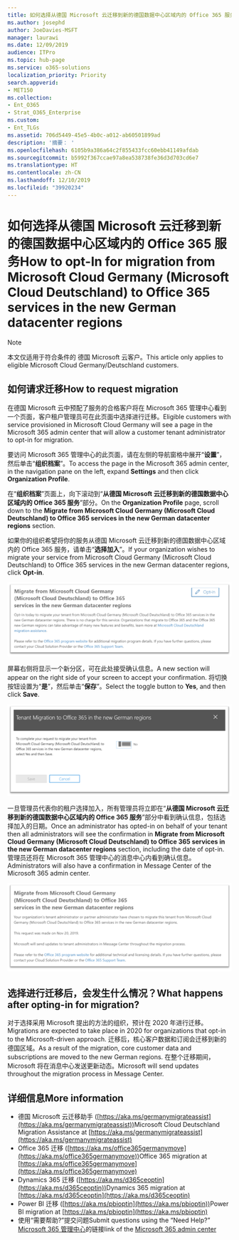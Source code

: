 ```yaml
---
title: 如何选择从德国 Microsoft 云迁移到新的德国数据中心区域内的 Office 365 服务
ms.author: josephd
author: JoeDavies-MSFT
manager: laurawi
ms.date: 12/09/2019
audience: ITPro
ms.topic: hub-page
ms.service: o365-solutions
localization_priority: Priority
search.appverid:
- MET150
ms.collection:
- Ent_O365
- Strat_O365_Enterprise
ms.custom:
- Ent_TLGs
ms.assetid: 706d5449-45e5-4b0c-a012-ab60501899ad
description: '摘要： '
ms.openlocfilehash: 6105b9a386a64c2f855433fcc60ebb41149afdab
ms.sourcegitcommit: b5992f367ccae97a8ea538738fe36d3d703cd6e7
ms.translationtype: HT
ms.contentlocale: zh-CN
ms.lasthandoff: 12/10/2019
ms.locfileid: "39920234"
---
```

# <a name="how-to-opt-in-for-migration-from-microsoft-cloud-germany-microsoft-cloud-deutschland-to-office-365-services-in-the-new-german-datacenter-regions"></a><span data-ttu-id="3c077-103">如何选择从德国 Microsoft 云迁移到新的德国数据中心区域内的 Office 365 服务</span><span class="sxs-lookup"><span data-stu-id="3c077-103">How to opt-In for migration from Microsoft Cloud Germany (Microsoft Cloud Deutschland) to Office 365 services in the new German datacenter regions</span></span>

>[!Note]
><span data-ttu-id="3c077-104">本文仅适用于符合条件的 德国 Microsoft 云客户。</span><span class="sxs-lookup"><span data-stu-id="3c077-104">This article only applies to eligible Microsoft Cloud Germany/Deutschland customers.</span></span>
>

## <a name="how-to-request-migration"></a><span data-ttu-id="3c077-105">如何请求迁移</span><span class="sxs-lookup"><span data-stu-id="3c077-105">How to request migration</span></span>

<span data-ttu-id="3c077-106">在德国 Microsoft 云中预配了服务的合格客户将在 Microsoft 365 管理中心看到一个页面，客户租户管理员可在此页面中选择进行迁移。</span><span class="sxs-lookup"><span data-stu-id="3c077-106">Eligible customers with service provisioned in Microsoft Cloud Germany will see a page in the Microsoft 365 admin center that will allow a customer tenant administrator to opt-in for migration.</span></span>

<span data-ttu-id="3c077-107">要访问 Microsoft 365 管理中心的此页面，请在左侧的导航窗格中展开“**设置**”，然后单击“**组织档案**”。</span><span class="sxs-lookup"><span data-stu-id="3c077-107">To access the page in the Microsoft 365 admin center, in the navigation pane on the left, expand **Settings** and then click **Organization Profile**.</span></span>

<span data-ttu-id="3c077-108">在“**组织档案**”页面上，向下滚动到“**从德国 Microsoft 云迁移到新的德国数据中心区域内的 Office 365 服务**”部分。</span><span class="sxs-lookup"><span data-stu-id="3c077-108">On the **Organization Profile** page, scroll down to the **Migrate from Microsoft Cloud Germany (Microsoft Cloud Deutschland) to Office 365 services in the new German datacenter regions** section.</span></span>

<span data-ttu-id="3c077-109">如果你的组织希望将你的服务从德国 Microsoft 云迁移到新的德国数据中心区域内的 Office 365 服务，请单击“**选择加入**”。</span><span class="sxs-lookup"><span data-stu-id="3c077-109">If your organization wishes to migrate your service from Microsoft Cloud Germany (Microsoft Cloud Deutschland) to Office 365 services in the new German datacenter regions, click **Opt-in**.</span></span>
 
![“选择加入”简介](./media/ms-cloud-germany-migration-opt-in/tenant-migration.png)

<span data-ttu-id="3c077-111">屏幕右侧将显示一个新分区，可在此处接受确认信息。</span><span class="sxs-lookup"><span data-stu-id="3c077-111">A new section will appear on the right side of your screen to accept your confirmation.</span></span> <span data-ttu-id="3c077-112">将切换按钮设置为“**是**”，然后单击“**保存**”。</span><span class="sxs-lookup"><span data-stu-id="3c077-112">Select the toggle button to **Yes**, and then click **Save**.</span></span>
 
![接受“选择加入”](./media/ms-cloud-germany-migration-opt-in/tenant-migration-new-regions.png)

<span data-ttu-id="3c077-114">一旦管理员代表你的租户选择加入，所有管理员将立即在“**从德国 Microsoft 云迁移到新的德国数据中心区域内的 Office 365 服务**”部分中看到确认信息，包括选择加入的日期。</span><span class="sxs-lookup"><span data-stu-id="3c077-114">Once an administrator has opted-in on behalf of your tenant then all administrators will see the confirmation in **Migrate from Microsoft Cloud Germany (Microsoft Cloud Deutschland) to Office 365 services in the new German datacenter regions** section, including the date of opt-in.</span></span> <span data-ttu-id="3c077-115">管理员还将在 Microsoft 365 管理中心的消息中心内看到确认信息。</span><span class="sxs-lookup"><span data-stu-id="3c077-115">Administrators will also have a confirmation in Message Center of the Microsoft 365 admin center.</span></span> 
 
![确认“选择加入”](./media/ms-cloud-germany-migration-opt-in/tenant-migration2.png)

## <a name="what-happens-after-opting-in-for-migration"></a><span data-ttu-id="3c077-117">选择进行迁移后，会发生什么情况？</span><span class="sxs-lookup"><span data-stu-id="3c077-117">What happens after opting-in for migration?</span></span>

<span data-ttu-id="3c077-118">对于选择采用 Microsoft 提出的方法的组织，预计在 2020 年进行迁移。</span><span class="sxs-lookup"><span data-stu-id="3c077-118">Migrations are expected to take place in 2020 for organizations that opt-in to the Microsoft-driven approach.</span></span>  <span data-ttu-id="3c077-119">迁移后，核心客户数据和订阅会迁移到新的德国区域。</span><span class="sxs-lookup"><span data-stu-id="3c077-119">As a result of the migration, core customer data and subscriptions are moved to the new German regions.</span></span>  <span data-ttu-id="3c077-120">在整个迁移期间，Microsoft 将在消息中心发送更新动态。</span><span class="sxs-lookup"><span data-stu-id="3c077-120">Microsoft will send updates throughout the migration process in Message Center.</span></span>

## <a name="more-information"></a><span data-ttu-id="3c077-121">详细信息</span><span class="sxs-lookup"><span data-stu-id="3c077-121">More information</span></span>

- <span data-ttu-id="3c077-122">德国 Microsoft 云迁移助手 ([https://aka.ms/germanymigrateassist](https://aka.ms/germanymigrateassist))</span><span class="sxs-lookup"><span data-stu-id="3c077-122">Microsoft Cloud Deutschland Migration Assistance at [https://aka.ms/germanymigrateassist](https://aka.ms/germanymigrateassist)</span></span>
- <span data-ttu-id="3c077-123">Office 365 迁移 ([https://aka.ms/office365germanymove](https://aka.ms/office365germanymove))</span><span class="sxs-lookup"><span data-stu-id="3c077-123">Office 365 migration at [https://aka.ms/office365germanymove](https://aka.ms/office365germanymove)</span></span>
- <span data-ttu-id="3c077-124">Dynamics 365 迁移 ([https://aka.ms/d365ceoptin](https://aka.ms/d365ceoptin))</span><span class="sxs-lookup"><span data-stu-id="3c077-124">Dynamics 365 migration at [https://aka.ms/d365ceoptin](https://aka.ms/d365ceoptin)</span></span>
- <span data-ttu-id="3c077-125">Power BI 迁移 ([https://aka.ms/pbioptin](https://aka.ms/pbioptin))</span><span class="sxs-lookup"><span data-stu-id="3c077-125">Power BI migration at [https://aka.ms/pbioptin](https://aka.ms/pbioptin)</span></span>
- <span data-ttu-id="3c077-126">使用“需要帮助?”提交问题</span><span class="sxs-lookup"><span data-stu-id="3c077-126">Submit questions using the “Need Help?”</span></span> <span data-ttu-id="3c077-127">[Microsoft 365 管理中心](https://portal.office.de/)的链接</span><span class="sxs-lookup"><span data-stu-id="3c077-127">link of the [Microsoft 365 admin center](https://portal.office.de/)</span></span>

